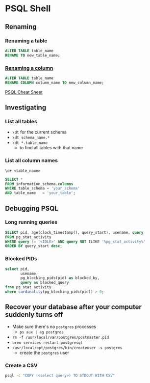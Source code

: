 # PSQL Shell

## Renaming

### Renaming a table

```sql
ALTER TABLE table_name
RENAME TO new_table_name;
```

### [Renaming a column](https://www.postgresqltutorial.com/postgresql-tutorial/postgresql-rename-column/)

```sql
ALTER TABLE table_name 
RENAME COLUMN column_name TO new_column_name;
```

[PSQL Cheat Sheet](https://gist.github.com/Kartones/dd3ff5ec5ea238d4c546)

## Investigating

### List all tables

- `\dt` for the current schema
- `\dt schema_name.*`
- `\dt *.table_name`
  - to find all tables with that name

### List all column names

`\d+ <table_name>`

```sql
SELECT *
FROM information_schema.columns
WHERE table_schema = 'your_schema'
AND table_name   = 'your_table';
```

## Debugging PSQL

### Long running queries

```sql
SELECT pid, age(clock_timestamp(), query_start), usename, query
FROM pg_stat_activity
WHERE query != '<IDLE>' AND query NOT ILIKE '%pg_stat_activity%'
ORDER BY query_start desc;
```

### Blocked PIDs

```sql
select pid,
       usename,
       pg_blocking_pids(pid) as blocked_by,
       query as blocked_query
from pg_stat_activity
where cardinality(pg_blocking_pids(pid)) > 0;
```

## Recover your database after your computer suddenly turns off

- Make sure there's no `postgres` processes
  - `ps aux | ag postgres`
- `rm -f /usr/local/var/postgres/postmaster.pid`
- `brew services restart postgresql`
- `/usr/local/opt/postgres/bin/createuser -s postgres`
  - create the `postgres` user

### Create a CSV

```bash
psql -c "COPY (<select query>) TO STDOUT WITH CSV"
```